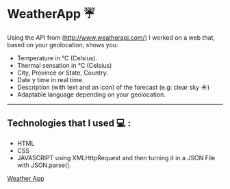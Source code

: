 # WeatherApp :umbrella:
Using the API from (http://www.weatherapi.com/) I worked on a web that, based on your geolocation, shows you:

  * Temperature in °C (Celsius).
  * Thermal sensation in °C (Celsius)
  * City, Province or State, Country.
  * Date y time in real time.
  * Description (with text and an icon) of the forecast (e.g: clear sky :sunny:)
  * Adaptable language depending on your geolocation.
  
  
---

## Technologies that I used :computer: :

  * HTML
  * CSS
  * JAVASCRIPT using XMLHttpRequest and then turning it in a  JSON File with JSON.parse().

[Weather App](https://gabrielcerri.github.io/Weather/)



